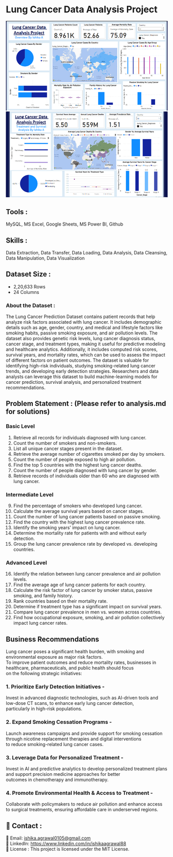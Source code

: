 # **Lung Cancer Data Analysis Project**  
<picture><img src="allimages/LCDashboard1.png"></picture>
<picture><img src="allimages/LCDashboard2.png"></picture>

## Tools :

MySQL, MS Excel, Google Sheets, MS Power BI, Github

## Skills :

Data Extraction, Data Transfer, Data Loading, Data Analysis, Data Cleansing, Data Manipulation, Data Visualization

## Dataset Size :

- 2,20,633 Rows  
- 24 Columns
  
### About the Dataset :

The Lung Cancer Prediction Dataset contains patient records that help analyze risk factors associated with lung cancer. It includes demographic details such as age, gender, country, and medical and lifestyle factors like smoking habits, passive smoking exposure, and air pollution levels. The dataset also provides genetic risk levels, lung cancer diagnosis status, cancer stage, and treatment types, making it useful for predictive modeling and healthcare analytics. Additionally, it includes computed risk scores, survival years, and mortality rates, which can be used to assess the impact of different factors on patient outcomes. The dataset is valuable for identifying high-risk individuals, studying smoking-related lung cancer trends, and developing early detection strategies. Researchers and data analysts can leverage this dataset to build machine-learning models for cancer prediction, survival analysis, and personalized treatment recommendations.

## Problem Statement : (Please refer to analysis.md for solutions)

### Basic Level

1. Retrieve all records for individuals diagnosed with lung cancer.  
2. Count the number of smokers and non-smokers.  
3. List all unique cancer stages present in the dataset.  
4. Retrieve the average number of cigarettes smoked per day by smokers.  
5. Count the number of people exposed to high air pollution.  
6. Find the top 5 countries with the highest lung cancer deaths.  
7. Count the number of people diagnosed with lung cancer by gender.  
8. Retrieve records of individuals older than 60 who are diagnosed with lung cancer.

### Intermediate Level

9. Find the percentage of smokers who developed lung cancer.
10. Calculate the average survival years based on cancer stages.
11. Count the number of lung cancer patients based on passive smoking.
12. Find the country with the highest lung cancer prevalence rate.
13. Identify the smoking years' impact on lung cancer.
14. Determine the mortality rate for patients with and without early detection.
15. Group the lung cancer prevalence rate by developed vs. developing countries.

### Advanced Level

16. Identify the relation between lung cancer prevalence and air pollution levels.
17. Find the average age of lung cancer patients for each country.
18. Calculate the risk factor of lung cancer by smoker status, passive smoking, and family history.
19. Rank countries based on their mortality rate.
20. Determine if treatment type has a significant impact on survival years.
21. Compare lung cancer prevalence in men vs. women across countries.
22. Find how occupational exposure, smoking, and air pollution collectively impact lung cancer rates.  

## Business Recommendations  
Lung cancer poses a significant health burden, with smoking and environmental exposure as major risk factors.  
To improve patient outcomes and reduce mortality rates, businesses in healthcare, pharmaceuticals, and public health should focus  
on the following strategic initiatives:  
### 1. Prioritize Early Detection Initiatives -  
Invest in advanced diagnostic technologies, such as AI-driven tools and low-dose CT scans, to enhance early lung cancer detection,  
particularly in high-risk populations.  
### 2. Expand Smoking Cessation Programs -  
Launch awareness campaigns and provide support for smoking cessation through nicotine replacement therapies and digital interventions  
to reduce smoking-related lung cancer cases.  
### 3. Leverage Data for Personalized Treatment -  
Invest in AI and predictive analytics to develop personalized treatment plans and support precision medicine approaches for better  
outcomes in chemotherapy and immunotherapy.  
### 4. Promote Environmental Health & Access to Treatment -  
Collaborate with policymakers to reduce air pollution and enhance access to surgical treatments, ensuring affordable care in underserved regions.  

## 📩 Contact :
📧 Email: ishika.agrawal0105@gmail.com    
💼 LinkedIn: https://www.linkedin.com/in/ishikaagrawal88  
📜 License : This project is licensed under the MIT License.

